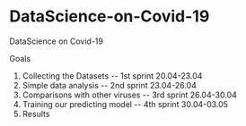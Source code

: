 # DataScience-on-Covid-19
DataScience on Covid-19

Goals
1. Collecting the Datasets -- 1st sprint 20.04-23.04
2. Simple data analysis -- 2nd sprint 23.04-26.04
3. Comparisons with other viruses -- 3rd sprint 26.04-30.04
4. Training our predicting model -- 4th sprint 30.04-03.05
5. Results
